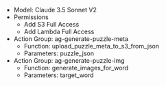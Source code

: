 * Model: Claude 3.5 Sonnet V2
* Permissions
    * Add S3 Full Access
    * Add Lambda Full Access
* Action Group: ag-generate-puzzle-meta
    * Function: upload_puzzle_meta_to_s3_from_json
    * Parameters: puzzle_json
* Action Group: ag-generate-puzzle-img
    * Function: generate_images_for_word
    * Parameters: target_word